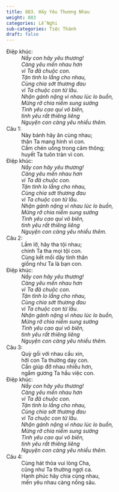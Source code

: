 ```yaml
---
title: 883. Hãy Yêu Thương Nhau
weight: 883
categories: Lễ Nghi
sub-categories: Tiệc Thánh
draft: false
---
```

<dl><dt>Điệp khúc:</dt><dd data-chorus="1"><em>Nầy con hãy yêu thương! <br/>Càng yêu mến nhau hơn <br/>vì Ta đã chuộc con. <br/>Tận tình lo lắng cho nhau, <br/>Cùng chia sớt thương đau <br/>vì Ta chuộc con từ lâu. <br/>Nhận gánh nặng vì nhau lúc lo buồn, <br/>Mừng rỡ chia niềm sung sướng <br/>Tình yêu cao quí vô biên, <br/>tình yêu rất thiêng liêng <br/>Nguyện con càng yêu nhiều thêm. </em></dd><dt>Câu 1:</dt><dd data-verse="1">Này bánh hãy ăn cùng nhau; <br/>thân Ta mang hình vì con. <br/>Cầm chén uống trong cảm thông; <br/>huyết Ta tuôn tràn vì con. </dd><dt>Điệp khúc:</dt><dd data-chorus="1"><em>Nầy con hãy yêu thương! <br/>Càng yêu mến nhau hơn <br/>vì Ta đã chuộc con. <br/>Tận tình lo lắng cho nhau, <br/>Cùng chia sớt thương đau <br/>vì Ta chuộc con từ lâu. <br/>Nhận gánh nặng vì nhau lúc lo buồn, <br/>Mừng rỡ chia niềm sung sướng <br/>Tình yêu cao quí vô biên, <br/>tình yêu rất thiêng liêng <br/>Nguyện con càng yêu nhiều thêm. </em></dd><dt>Câu 2:</dt><dd data-verse="2">Lầm lỡ, hãy tha tội nhau; <br/>chính Ta tha mọi tội con. <br/>Cùng kết mối dây tình thân <br/>giống như Ta là bạn con. </dd><dt>Điệp khúc:</dt><dd data-chorus="1"><em>Nầy con hãy yêu thương! <br/>Càng yêu mến nhau hơn <br/>vì Ta đã chuộc con. <br/>Tận tình lo lắng cho nhau, <br/>Cùng chia sớt thương đau <br/>vì Ta chuộc con từ lâu. <br/>Nhận gánh nặng vì nhau lúc lo buồn, <br/>Mừng rỡ chia niềm sung sướng <br/>Tình yêu cao quí vô biên, <br/>tình yêu rất thiêng liêng <br/>Nguyện con càng yêu nhiều thêm. </em></dd><dt>Câu 3:</dt><dd data-verse="3">Quỳ gối với nhau cầu xin, <br/>hỡi con Ta thường dạy con. <br/>Cần giúp đỡ nhau nhiều hơn, <br/>ngắm gương Ta hầu việc con. </dd><dt>Điệp khúc:</dt><dd data-chorus="1"><em>Nầy con hãy yêu thương! <br/>Càng yêu mến nhau hơn <br/>vì Ta đã chuộc con. <br/>Tận tình lo lắng cho nhau, <br/>Cùng chia sớt thương đau <br/>vì Ta chuộc con từ lâu. <br/>Nhận gánh nặng vì nhau lúc lo buồn, <br/>Mừng rỡ chia niềm sung sướng <br/>Tình yêu cao quí vô biên, <br/>tình yêu rất thiêng liêng <br/>Nguyện con càng yêu nhiều thêm. </em></dd><dt>Câu 4:</dt><dd data-verse="4">Cùng hát thỏa vui lòng Cha, <br/>cũng như Ta thường ngợi ca. <br/>Hạnh phúc hãy chia cùng nhau, <br/>mến yêu nhau càng nồng sâu. </dd></dl>